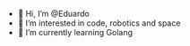 - 👋 Hi, I’m @Eduardo
- 👀 I’m interested in code, robotics and space
- 🌱 I’m currently learning Golang

<!---
Eduardo-rsa/Eduardo-rsa is a ✨ special ✨ repository because its `README.md` (this file) appears on your GitHub profile.
You can click the Preview link to take a look at your changes.
--->
